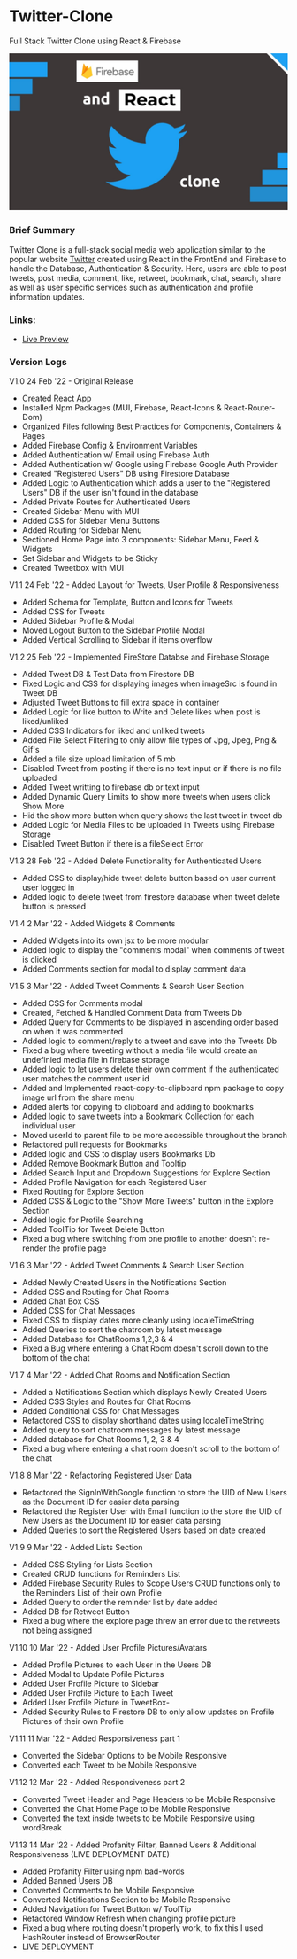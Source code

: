 # Twitter-Clone
Full Stack Twitter Clone using React & Firebase

![Twitter Clone Logo](https://github.com/Ken-Yokohama/Twitter-Clone/blob/master/public/twitter-clone-logo.jpg?raw=true)

### Brief Summary
Twitter Clone is a full-stack social media web application similar to the popular website [Twitter](https://twitter.com/) created using React in the FrontEnd and Firebase to handle the Database, Authentication & Security. Here, users are able to post tweets, post media, comment, like, retweet, bookmark, chat, search, share as well as user specific services such as authentication and profile information updates. 

### Links:
- [Live Preview](https://ken-yokohama.github.io/Twitter-Clone)

<!-- Add Cover After Portfolio Image is Updated -->
<!-- ![Twitter Clone Cover Sample](https://github.com/Ken-Yokohama/Twitter-Clone/blob/master/public/twitter-clone-logo.jpg?raw=true) -->

### Version Logs
V1.0 24 Feb '22 - Original Release

- Created React App
- Installed Npm Packages (MUI, Firebase, React-Icons & React-Router-Dom)
- Organized Files following Best Practices for Components, Containers & Pages
- Added Firebase Config & Environment Variables
- Added Authentication w/ Email using Firebase Auth
- Added Authentication w/ Google using Firebase Google Auth Provider
- Created "Registered Users" DB using Firestore Database
- Added Logic to Authentication which adds a user to the "Registered Users" DB if the user isn't found in the database
- Added Private Routes for Authenticated Users
- Created Sidebar Menu with MUI
- Added CSS for Sidebar Menu Buttons
- Added Routing for Sidebar Menu
- Sectioned Home Page into 3 components: Sidebar Menu, Feed & Widgets
- Set Sidebar and Widgets to be Sticky
- Created Tweetbox with MUI

V1.1 24 Feb '22 - Added Layout for Tweets, User Profile & Responsiveness

- Added Schema for Template, Button and Icons for Tweets
- Added CSS for Tweets
- Added Sidebar Profile & Modal
- Moved Logout Button to the Sidebar Profile Modal
- Added Vertical Scrolling to Sidebar if items overflow

V1.2 25 Feb '22 - Implemented FireStore Databse and Firebase Storage

- Added Tweet DB & Test Data from Firestore DB
- Fixed Logic and CSS for displaying images when imageSrc is found in Tweet DB
- Adjusted Tweet Buttons to fill extra space in container
- Added Logic for like button to Write and Delete likes when post is liked/unliked
- Added CSS Indicators for liked and unliked tweets
- Added File Select Filtering to only allow file types of Jpg, Jpeg, Png & Gif's
- Added a file size upload limitation of 5 mb
- Disabled Tweet from posting if there is no text input or if there is no file uploaded
- Added Tweet writting to firebase db or text input
- Added Dynamic Query Limits to show more tweets when users click Show More
- Hid the show more button when query shows the last tweet in tweet db
- Added Logic for Media Files to be uploaded in Tweets using Firebase Storage
- Disabled Tweet Button if there is a fileSelect Error

V1.3 28 Feb '22 - Added Delete Functionality for Authenticated Users

- Added CSS to display/hide tweet delete button based on user current user logged in
- Added logic to delete tweet from firestore database when tweet delete button is pressed

V1.4 2 Mar '22 - Added Widgets & Comments

- Added Widgets into its own jsx to be more modular
- Added logic to display the "comments modal" when comments of tweet is clicked
- Added Comments section for modal to display comment data

V1.5 3 Mar '22 - Added Tweet Comments & Search User Section

- Added CSS for Comments modal
- Created, Fetched & Handled Comment Data from Tweets Db
- Added Query for Comments to be displayed in ascending order based on when it was commented
- Added logic to comment/reply to a tweet and save into the Tweets Db
- Fixed a bug where tweeting without a media file would create an undefinied media file in firebase storage
- Added logic to let users delete their own comment if the authenticated user matches the comment user id
- Added and Implemented react-copy-to-clipboard npm package to copy image url from the share menu
- Added alerts for copying to clipboard and adding to bookmarks
- Added logic to save tweets into a Bookmark Collection for each individual user
- Moved userId to parent file to be more accessible throughout the branch
- Refactored pull requests for Bookmarks
- Added logic and CSS to display users Bookmarks Db
- Added Remove Bookmark Button and Tooltip
- Added Search Input and Dropdown Suggestions for Explore Section
- Added Profile Navigation for each Registered User
- Fixed Routing for Explore Section
- Added CSS & Logic to the "Show More Tweets" button in the Explore Section
- Added logic for Profile Searching
- Added ToolTip for Tweet Delete Button
- Fixed a bug where switching from one profile to another doesn't re-render the profile page

V1.6 3 Mar '22 - Added Tweet Comments & Search User Section
- Added Newly Created Users in the Notifications Section
- Added CSS and Routing for Chat Rooms
- Added Chat Box CSS
- Added CSS for Chat Messages
- Fixed CSS to display dates more cleanly using localeTimeString
- Added Queries to sort the chatroom by latest message
- Added Database for ChatRooms 1,2,3 & 4
- Fixed a Bug where entering a Chat Room doesn't scroll down to the bottom of the chat

V1.7 4 Mar '22 - Added Chat Rooms and Notification Section
- Added a Notifications Section which displays Newly Created Users
- Added CSS Styles and Routes for Chat Rooms
- Added Conditional CSS for Chat Messages
- Refactored CSS to display shorthand dates using localeTimeString
- Added query to sort chatroom messages by latest message
- Added database for Chat Rooms 1, 2, 3 & 4
- Fixed a bug where entering a chat room doesn't scroll to the bottom of the chat

V1.8 8 Mar '22 - Refactoring Registered User Data
- Refactored the SignInWithGoogle function to store the UID of New Users as the Document ID for easier data parsing
- Refactored the Register User with Email function to the store the UID of New Users as the Document ID for easier data parsing
- Added Queries to sort the Registered Users based on date created

V1.9 9 Mar '22 - Added Lists Section
- Added CSS Styling for Lists Section
- Created CRUD functions for Reminders List
- Added Firebase Security Rules to Scope Users CRUD functions only to the Reminders List of their own Profile
- Added Query to order the reminder list by date added
- Added DB for Retweet Button
- Fixed a bug where the explore page threw an error due to the retweets not being assigned

V1.10 10 Mar '22 - Added User Profile Pictures/Avatars
- Added Profile Pictures to each User in the Users DB
- Added Modal to Update Pofile Pictures
- Added User Profile Picture to Sidebar
- Added User Profile Picture to Each Tweet
- Added User Profile Picture in TweetBox- 
- Added Security Rules to Firestore DB to only allow updates on Profile Pictures of their own Profile

V1.11 11 Mar '22 - Added Responsiveness part 1
- Converted the Sidebar Options to be Mobile Responsive
- Converted each Tweet to be Mobile Responsive 

V1.12 12 Mar '22 - Added Responsiveness part 2
- Converted Tweet Header and Page Headers to be Mobile Responsive
- Converted the Chat Home Page to be Mobile Responsive
- Converted the text inside tweets to be Mobile Responsive using wordBreak

V1.13 14 Mar '22 - Added Profanity Filter, Banned Users & Additional Responsiveness (LIVE DEPLOYMENT DATE)
- Added Profanity Filter using npm bad-words
- Added Banned Users DB
- Converted Comments to be Mobile Responsive
- Converted Notifications Section to be Mobile Responsive
- Added Navigation for Tweet Button w/ ToolTip
- Refactored Window Refresh when changing profile picture
- Fixed a bug where routing doesn't properly work, to fix this I used HashRouter instead of BrowserRouter
- LIVE DEPLOYMENT
